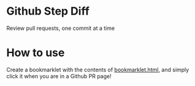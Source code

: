 Github Step Diff
==

Review pull requests, one commit at a time

How to use
==

Create a bookmarklet with the contents of [bookmarklet.html](https://github.com/costas-basdekis/find-the-cats/blob/master/bookmarklet.html),
and simply click it when you are in a Github PR page!
